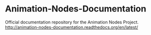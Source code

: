 Animation-Nodes-Documentation
=============================

Official documentation repository for the Animation Nodes Project.
http://animation-nodes-documentation.readthedocs.org/en/latest/